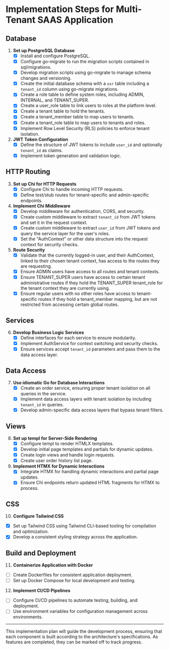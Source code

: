 # Implementation Steps for Multi-Tenant SAAS Application

## Database
1. **Set up PostgreSQL Database**
   - [x] Install and configure PostgreSQL.
   - [x] Configure go-migrate to run the migration scripts contained in sql/migrations.
   - [x] Develop migration scripts using go-migrate to manage schema changes and versioning.
   - [x] Create the initial database schema with a `usr` table including a `tenant_id` column using go-migrate migrations.
   - [x] Create a role table to define system roles, including ADMIN, INTERNAL, and TENANT_SUPER.
   - [x] Create a user_role table to link users to roles at the platform level.
   - [x] Create a tenant table to hold the tenants.
   - [x] Create a tenant_member table to map users to tenants.
   - [x] Create a tenant_role table to map users to tenants and roles.
   - [x] Implement Row Level Security (RLS) policies to enforce tenant isolation.

2. **JWT Token Configuration**
   - [x] Define the structure of JWT tokens to include `user_id` and optionally `tenant_id` as claims.
   - [x] Implement token generation and validation logic.

## HTTP Routing
3. **Set up Chi for HTTP Requests**
   - [x] Configure Chi to handle incoming HTTP requests.
   - [x] Define test/stub routes for tenant-specific and admin-specific endpoints.

4. **Implement Chi Middleware**
   - [x] Develop middleware for authentication, CORS, and security.
   - [x] Create custom middleware to extract `tenant_id` from JWT tokens and set it in the request context.
   - [x] Create custom middleware to extract `user_id` from JWT tokens and query the service layer for the user's roles.
   - [x] Set the "AuthContext" or other data structure into the request context for security checks.

5. **Route Security**
   - [x] Validate that the currently logged-in user, and their AuthContext, linked to their chosen tenant context, has access to the routes they are requesting.
   - [x] Ensure ADMIN users have access to all routes and tenant contexts.
   - [x] Ensure TENANT_SUPER users have access to certain tenant administrative routes if they hold the TENANT_SUPER tenant_role for the tenant context they are currently using.
   - [x] Ensure regular users with no other roles have access to tenant-specific routes if they hold a tenant_member mapping, but are not restricted from accessing certain global routes.

## Services
6. **Develop Business Logic Services**
   - [x] Define interfaces for each service to ensure modularity.
   - [x] Implement AuthService for context switching and security checks.
   - [x] Ensure services accept `tenant_id` parameters and pass them to the data access layer.

## Data Access
7. **Use idiomatic Go for Database Interactions**
   - [x] Create an order service, ensuring proper tenant isolation on all queries in the service.
   - [x] Implement data access layers with tenant isolation by including `tenant_id` in queries.
   - [x] Develop admin-specific data access layers that bypass tenant filters.

## Views
8. **Set up templ for Server-Side Rendering**
   - [x] Configure templ to render HTMLX templates.
   - [x] Develop initial page templates and partials for dynamic updates.
   - [x] Create login views and handle login requests.
   - [x] Create user order history list page.

9. **Implement HTMX for Dynamic Interactions**
   - [x] Integrate HTMX for handling dynamic interactions and partial page updates.
   - [x] Ensure Chi endpoints return updated HTML fragments for HTMX to process.

## CSS
10. **Configure Tailwind CSS**
   - [x] Set up Tailwind CSS using Tailwind CLI-based tooling for compilation and optimization.
   - [x] Develop a consistent styling strategy across the application.

## Build and Deployment
11. **Containerize Application with Docker**
   - [ ] Create Dockerfiles for consistent application deployment.
   - [ ] Set up Docker Compose for local development and testing.

12. **Implement CI/CD Pipelines**
   - [ ] Configure CI/CD pipelines to automate testing, building, and deployment.
   - [ ] Use environment variables for configuration management across environments.

---

This implementation plan will guide the development process, ensuring that each component is built according to the architecture's specifications. As features are completed, they can be marked off to track progress. 